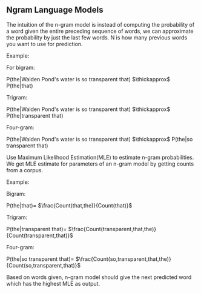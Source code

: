 ## Ngram Language Models
The intuition of the n-gram model is instead of computing the probability of a word given the entire preceding sequence of words, we can approximate the probability by just the last few words. N is how many previous words you want to use for prediction.

Example: 

For bigram:

P(the|Walden Pond's water is so transparent that)  $\thickapprox$ P(the|that)

Trigram:

P(the|Walden Pond's water is so transparent that)  $\thickapprox$ P(the|transparent that)

Four-gram:

P(the|Walden Pond's water is so transparent that)  $\thickapprox$ P(the|so transparent that)

Use Maximum Likelihood Estimation(MLE) to estimate n-gram probabilities.
We get MLE estimate for parameters of an n-gram model by getting counts from a corpus.

Example:

Bigram:

P(the|that)= $\frac{Count(that,the)}{Count(that)}$

Trigram:

P(the|transparent that)= $\frac{Count(transparent,that,the)}{Count(transparent,that)}$

Four-gram:

P(the|so transparent that)= $\frac{Count(so,transparent,that,the)}{Count(so,transparent,that)}$

Based on words given, n-gram model should give the next predicted word which has the highest MLE as output. 
